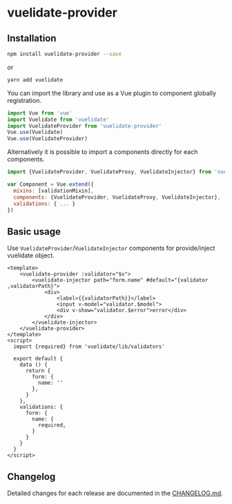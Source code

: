 # vuelidate-provider

## Installation
```bash
npm install vuelidate-provider --save
```
or
```bash
yarn add vuelidate
```

You can import the library and use as a Vue plugin to component globally registration.

```javascript
import Vue from 'vue'
import Vuelidate from 'vuelidate'
import VuelidateProvider from 'vuelidate-provider'
Vue.use(Vuelidate)
Vue.use(VuelidateProvider)
```

Alternatively it is possible to import a components directly for each components.

```javascript
import {VuelidateProvider, VuelidateProxy, VuelidateInjector} from 'vuelidate-provider'

var Component = Vue.extend({
  mixins: [validationMixin],
  components: {VuelidateProvider, VuelidateProxy, VuelidateInjector},
  validations: { ... }
})
```

## Basic usage

Use `VuelidateProvider`/`VuelidateInjector` components for provide/inject vuelidate object.

```vue
<template>
	<vuelidate-provider :validator="$v">
		<vuelidate-injector path="form.name" #default="{validator ,validatorPath}">
			<div>
				<label>{{validatorPath}}</label>
				<input v-model="validator.$model">
				<div v-show="validator.$error">error</div>
			</div>
		</vuelidate-injector>
	</vuelidate-provider>
</template>
<script>
  import {required} from 'vuelidate/lib/validators'

  export default {
    data () {
      return {
        form: {
          name: ''
        },
      }
    },
    validations: {
      form: {
        name: {
          required,
        }
      }
    }
  }
</script>
```

## Changelog
Detailed changes for each release are documented in the [CHANGELOG.md](https://github.com/leonied7/vuelidate-provider/blob/master/CHANGELOG.md).
